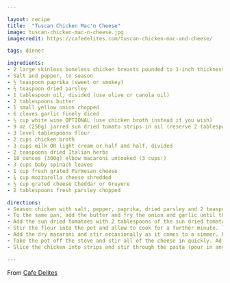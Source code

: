 ```yaml
---

layout: recipe
title:  "Tuscan Chicken Mac'n Cheese"
image: tuscan-chicken-mac-n-cheese.jpg
imagecredit: https://cafedelites.com/tuscan-chicken-mac-and-cheese/

tags: dinner

ingredients:
- 2 large skinless boneless chicken breasts pounded to 1-inch thickness (or 4 boneless and skinless chicken thigh fillets)
- Salt and pepper, to season
- ½ teaspoon paprika (sweet or smokey)
- ½ teaspoon dried parsley
- 1 tablespoon oil, divided (use olive or canola oil)
- 2 tablespoons butter
- 1 small yellow onion chopped
- 6 cloves garlic finely diced
- ⅓ cup white wine OPTIONAL (use chicken broth instead if you wish)
- 9 oz (250g) jarred sun dried tomato strips in oil (reserve 2 tablespoons of oil and drain the rest)
- 3 level tablespoons flour
- 2 cups chicken broth
- 3 cups milk OR light cream or half and half, divided
- 2 teaspoons dried Italian herbs
- 10 ounces (300g) elbow macaroni uncooked (3 cups!)
- 3 cups baby spinach leaves
- 1 cup fresh grated Parmesan cheese
- ¾ cup mozzarella cheese shredded
- ½ cup grated cheese Cheddar or Gruyere
- 2 tablespoons fresh parsley chopped

directions:
- Season chicken with salt, pepper, paprika, dried parsley and 2 teaspoons of the oil. Heat the remaining oil in a large (30cm or 12-inch) pot or pan over medium-high heat. Add the chicken and sear on both sides until golden brown, cooked through and no longer pink in the middle. Transfer chicken to a warm plate, tent with foil and set aside.
- To the same pan, add the butter and fry the onion and garlic until the onion becomes transparent, stirring occasionally (about 2 minutes). Pour in the white wine and allow to simmer for 5 minutes, or until beginning to reduce down.
- Add the sun dried tomatoes with 2 tablespoons of the sun dried tomato oil from the jar and cook for 1-2 minutes to release as much flavor as possible.
- Stir the flour into the pot and allow to cook for a further minute. Then, add the broth, 2 1/2 cups of milks (or cream/half and half), herbs, salt and pepper, and bring to a very low simmer (lower the heat if you need to). 
- Add the dry macaroni and stir occasionally as it comes to a simmer. Reduce heat down to medium low and stir regularly while it cooks (for about 9 - 10 minutes), or until the sauce thickens and the macaroni is just cooked (al dente, tender but still firm). Add the spinach and stir through until wilted. 
- Take the pot off the stove and stir all of the cheese in quickly. Adjust salt and pepper to taste. If the sauce it too thick, add the remaining 1/2 cup milk (or cream) in 1/4 cup increments, until reaching desired thickness. Keep in mind the sauce will continue to thicken as it cools. 
- Slice the chicken into strips and stir through the pasta (pour in any juices left from the chicken). Sprinkle with parsley, and stir through. Serve immediately!

---
```


From [Cafe Delites](https://cafedelites.com/tuscan-chicken-mac-and-cheese/)

